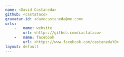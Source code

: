 ```yaml
---
name: <David Castaneda>
github: <castataco>
gravatar-id: <davecastaneda@me.com>
urls:
    -   name: website
        url: <https://github.com/castataco>
    -   name: facebook
        url: <https://www.facebook.com/castanedaYO>
layout: default
---
```

